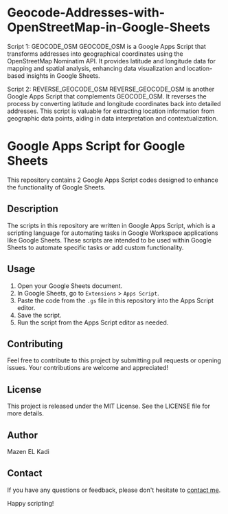 # Geocode-Addresses-with-OpenStreetMap-in-Google-Sheets
Script 1: GEOCODE_OSM
GEOCODE_OSM is a Google Apps Script that transforms addresses into geographical coordinates using the OpenStreetMap Nominatim API. It provides latitude and longitude data for mapping and spatial analysis, enhancing data visualization and location-based insights in Google Sheets.

Script 2: REVERSE_GEOCODE_OSM
REVERSE_GEOCODE_OSM is another Google Apps Script that complements GEOCODE_OSM. It reverses the process by converting latitude and longitude coordinates back into detailed addresses. This script is valuable for extracting location information from geographic data points, aiding in data interpretation and contextualization.

# Google Apps Script for Google Sheets

This repository contains 2 Google Apps Script codes designed to enhance the functionality of Google Sheets.

## Description

The scripts in this repository are written in Google Apps Script, which is a scripting language for automating tasks in Google Workspace applications like Google Sheets. These scripts are intended to be used within Google Sheets to automate specific tasks or add custom functionality.

## Usage

1. Open your Google Sheets document.
2. In Google Sheets, go to `Extensions` > `Apps Script`.
3. Paste the code from the `.gs` file in this repository into the Apps Script editor.
4. Save the script.
5. Run the script from the Apps Script editor as needed.

## Contributing

Feel free to contribute to this project by submitting pull requests or opening issues. Your contributions are welcome and appreciated!

## License

This project is released under the MIT License. See the LICENSE file for more details.

## Author

Mazen EL Kadi

## Contact

If you have any questions or feedback, please don't hesitate to [contact me](mailto:mazen@elkadi.ca).

Happy scripting!

